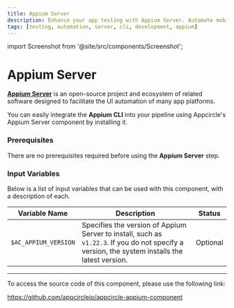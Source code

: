 ```yaml
---
title: Appium Server
description: Enhance your app testing with Appium Server. Automate mobile app testing across platforms for better efficiency and accuracy in development.
tags: [testing, automation, server, cli, development, appium]
---
```



import Screenshot from '@site/src/components/Screenshot';

# Appium Server

[**Appium Server**](https://appium.io/docs/en/latest/) is an open-source project and ecosystem of related software designed to facilitate the UI automation of many app platforms.

You can easily integrate the **Appium CLI** into your pipeline using Appcircle's Appium Server component by installing it.

### Prerequisites

There are no prerequisites required before using the **Appium Server** step.

### Input Variables

Below is a list of input variables that can be used with this component, with a description of each.

<Screenshot url='https://cdn.appcircle.io/docs/assets/BE2795-appiumInput.png' />

| Variable Name                 | Description                                    | Status           |
|-------------------------------|------------------------------------------------|------------------|
| `$AC_APPIUM_VERSION`          | Specifies the version of Appium Server to install, such as `v1.22.3`. If you do not specify a version, the system installs the latest version. | Optional |

---

To access the source code of this component, please use the following link:

https://github.com/appcircleio/appcircle-appium-component